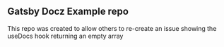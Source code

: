 ## Gatsby Docz Example repo

This repo was created to allow others to re-create an issue showing the useDocs hook returning an empty array
